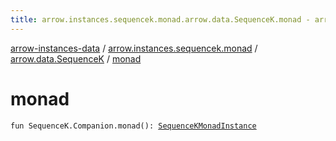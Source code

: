 ```yaml
---
title: arrow.instances.sequencek.monad.arrow.data.SequenceK.monad - arrow-instances-data
---
```


[arrow-instances-data](../../index.html) / [arrow.instances.sequencek.monad](../index.html) / [arrow.data.SequenceK](index.html) / [monad](./monad.html)

# monad

`fun SequenceK.Companion.monad(): `[`SequenceKMonadInstance`](../../arrow.instances/-sequence-k-monad-instance/index.html)